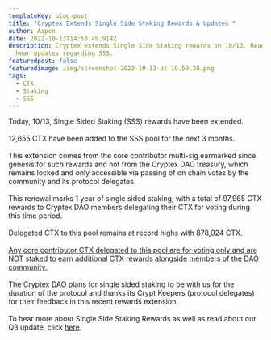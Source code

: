 ```yaml
---
templateKey: blog-post
title: "Cryptex Extends Single Side Staking Rewards & Updates "
author: Aspen
date: 2022-10-13T14:53:49.914Z
description: Cryptex extends Single SIde Staking rewards on 10/13. Read along to
  hear updates regarding SSS.
featuredpost: false
featuredimage: /img/screenshot-2022-10-13-at-10.59.28.png
tags:
  - CTX
  - Staking
  - SSS
---
```

Today, 10/13, Single Sided Staking (SSS) rewards have been extended. \
\
12,655 CTX have been added to the SSS pool for the next 3 months. \
\
This extension comes from the core contributor multi-sig earmarked since genesis for such rewards and not from the Cryptex DAO treasury, which remains locked and only accessible via passing of on chain votes by the community and its protocol delegates. \
\
This renewal marks 1 year of single sided staking, with a total of 97,965 CTX rewards to Cryptex DAO members delegating their CTX for voting during this time period. \
\
Delegated CTX to this pool remains at record highs with 878,924 CTX. \
\
[Any core contributor CTX delegated to this pool are for voting only and are NOT staked to earn additional CTX rewards alongside members of the DAO community.](https://dune.com/queries/405373/774460)\
\
The Cryptex DAO plans for single sided staking to be with us for the duration of the protocol and thanks its Crypt Keepers (protocol delegates) for their feedback in this recent rewards extension. \
\
T﻿o hear more about Single Side Staking Rewards as well as read about our Q3 update, click [here](https://cryptex.finance/blog/2022-07-14-cryptex-finance-extends-sss-rewards-lp-rewards-q3-update/).